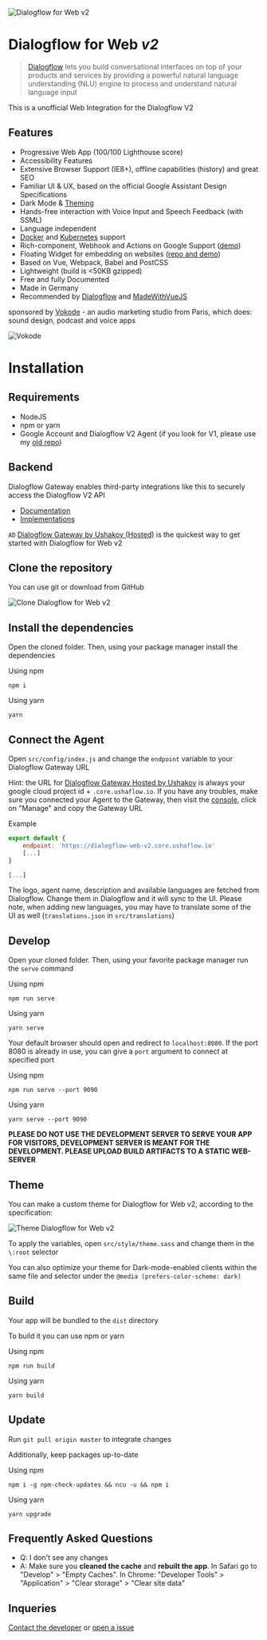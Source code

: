 ![Dialogflow for Web v2](https://i.imgur.com/J8aTIwt.png)

# Dialogflow for Web *v2*

> [Dialogflow](https://dialogflow.com) lets you build conversational interfaces on top of your products and services by providing a powerful natural language understanding (NLU) engine to process and understand natural language input

This is a unofficial Web Integration for the Dialogflow V2

## Features

- Progressive Web App (100/100 Lighthouse score)
- Accessibility Features
- Extensive Browser Support (IE8+), offline capabilities (history) and great SEO
- Familiar UI & UX, based on the official Google Assistant Design Specifications
- Dark Mode & [Theming](#theming)
- Hands-free interaction with Voice Input and Speech Feedback (with SSML)
- Language independent
- [Docker](./Dockerfile) and [Kubernetes](./k8s) support
- Rich-component, Webhook and Actions on Google Support ([demo](https://mishushakov.github.io/dialogflow-web-v2/))
- Floating Widget for embedding on websites ([repo and demo](https://github.com/mishushakov/df-btn))
- Based on Vue, Webpack, Babel and PostCSS
- Lightweight (build is <50KB gzipped)
- Free and fully Documented
- Made in Germany
- Recommended by [Dialogflow](https://twitter.com/Dialogflow/status/923976390201847809) and [MadeWithVueJS](https://twitter.com/MadeWithVueJS/status/1130147606666063875)

sponsored by [Vokode](https://www.vokode.com) - an audio marketing studio from Paris, which does: sound design, podcast and voice apps

![Vokode](https://www.vokode.com/wp-content/uploads/2019/01/vokode-horizontal-web.png)

# Installation

## Requirements

- NodeJS
- npm or yarn
- Google Account and Dialogflow V2 Agent (if you look for V1, please use my [old repo](https://github.com/mishushakov/dialogflow-web))

## Backend

Dialogflow Gateway enables third-party integrations like this to securely access the Dialogflow V2 API

- [Documentation](https://github.com/mishushakov/dialogflow-gateway-docs)
- [Implementations](https://github.com/mishushakov/dialogflow-gateway-docs#implementations)

`AD` [Dialogflow Gateway by Ushakov (Hosted)](https://dialogflow.cloud.ushakov.co) is the quickest way to get started with Dialogflow for Web v2

## Clone the repository

You can use git or download from GitHub

![Clone Dialogflow for Web v2](https://imgur.com/bpHE9K6.png)

## Install the dependencies

Open the cloned folder. Then, using your package manager install the dependencies

Using npm

`npm i`

Using yarn

`yarn`

## Connect the Agent

Open `src/config/index.js` and change the `endpoint` variable to your Dialogflow Gateway URL

Hint: the URL for [Dialogflow Gateway Hosted by Ushakov](https://dialogflow.cloud.ushakov.co) is always your google cloud project id + `.core.ushaflow.io`. If you have any troubles, make sure you connected your Agent to the Gateway, then visit the [console](https://dialogflow.cloud.ushakov.co/console/), click on "Manage" and copy the Gateway URL

Example

```js
export default {
    endpoint: 'https://dialogflow-web-v2.core.ushaflow.io'
    [...]
}

[...]
```

The logo, agent name, description and available languages are fetched from Dialogflow. Change them in Dialogflow and it will sync to the UI. Please note, when adding new languages, you may have to translate some of the UI as well (`translations.json` in `src/translations`)

## Develop

Open your cloned folder. Then, using your favorite package manager run the `serve` command

Using npm

`npm run serve`

Using yarn

`yarn serve`

Your default browser should open and redirect to `localhost:8080`. If the port 8080 is already in use, you can give a `port` argument to connect at specified port

Using npm

`npm run serve --port 9090`

Using yarn

`yarn serve --port 9090`

**PLEASE DO NOT USE THE DEVELOPMENT SERVER TO SERVE YOUR APP FOR VISITORS, DEVELOPMENT SERVER IS MEANT FOR THE DEVELOPMENT. PLEASE UPLOAD BUILD ARTIFACTS TO A STATIC WEB-SERVER**

## Theme

You can make a custom theme for Dialogflow for Web v2, according to the specification:

![Theme Dialogflow for Web v2](https://i.imgur.com/r782ZRO.png)

To apply the variables, open `src/style/theme.sass` and change them in the `\:root` selector

You can also optimize your theme for Dark-mode-enabled clients within the same file and selector under the `@media (prefers-color-scheme: dark)`

## Build

Your app will be bundled to the `dist` directory

To build it you can use npm or yarn

Using npm

`npm run build`

Using yarn

`yarn build`

## Update

Run `git pull origin master` to integrate changes

Additionally, keep packages up-to-date

Using npm

`npm i -g npm-check-updates && ncu -u && npm i`

Using yarn

`yarn upgrade`

## Frequently Asked Questions

- Q: I don't see any changes
- A: Make sure you **cleaned the cache** and **rebuilt the app**. In Safari go to "Develop" > "Empty Caches". In Chrome: "Developer Tools" > "Application" > "Clear storage" > "Clear site data"

## Inqueries

[Contact the developer](https://mish.co/contact) or [open a issue](https://github.com/mishushakov/dialogflow-web-v2/issues/new)
